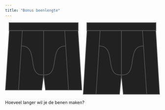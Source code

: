```yaml
---
title: "Bonus beenlengte"
---
```


![De optie voor bonus beenlengte bij Bruce](./legbonus.svg)

Hoeveel langer wil je de benen maken?




